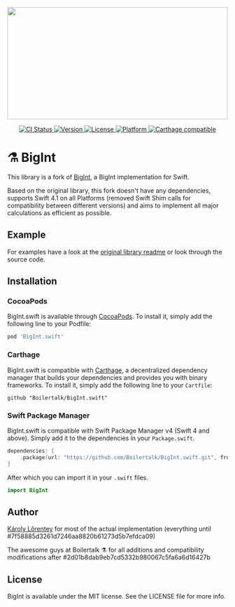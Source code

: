 <a href="https://github.com/Boilertalk/BigInt.swift">
  <img src="https://storage.googleapis.com/boilertalk/logo.svg" width="100%" height="256">
</a>

<p align="center">
  <a href="https://travis-ci.org/Boilertalk/BigInt.swift">
    <img src="http://img.shields.io/travis/Boilertalk/BigInt.swift.svg?style=flat" alt="CI Status">
  </a>
  <a href="http://cocoapods.org/pods/BigInt.swift">
    <img src="https://img.shields.io/cocoapods/v/BigInt.swift.svg?style=flat" alt="Version">
  </a>
  <a href="http://cocoapods.org/pods/BigInt.swift">
    <img src="https://img.shields.io/cocoapods/l/BigInt.swift.svg?style=flat" alt="License">
  </a>
  <a href="http://cocoapods.org/pods/BigInt.swift">
    <img src="https://img.shields.io/cocoapods/p/BigInt.swift.svg?style=flat" alt="Platform">
  </a>
  <a href="https://github.com/Carthage/Carthage">
    <img src="https://img.shields.io/badge/Carthage-compatible-4BC51D.svg?style=flat" alt="Carthage compatible">
  </a>
</p>

# :alembic: BigInt

This library is a fork of [BigInt](https://github.com/attaswift/BigInt), a BigInt implementation for Swift.

Based on the original library, this fork doesn't have any dependencies, supports Swift 4.1 on all Platforms
(removed Swift Shim calls for compatibility between different versions) and aims to implement all major
calculations as efficient as possible.

## Example

For examples have a look at the [original library readme](https://github.com/attaswift/BigInt) or look
through the source code.

## Installation

### CocoaPods

BigInt.swift is available through [CocoaPods](http://cocoapods.org). To install
it, simply add the following line to your Podfile:

```ruby
pod 'BigInt.swift'
```

### Carthage

BigInt.swift is compatible with [Carthage](https://github.com/Carthage/Carthage), a decentralized dependency manager that builds your dependencies and provides you with binary frameworks. To install it, simply add the following line to your `Cartfile`:

```
github "Boilertalk/BigInt.swift"
```

### Swift Package Manager

BigInt.swift is compatible with Swift Package Manager v4 (Swift 4 and above). Simply add it to the dependencies in your `Package.swift`.

```Swift
dependencies: [
    .package(url: "https://github.com/Boilertalk/BigInt.swift.git", from: "1.0.0")
]
```

After which you can import it in your `.swift` files.

```Swift
import BigInt
```

## Author

[Károly Lőrentey](https://github.com/lorentey) for most of the actual implementation (everything until #7f58885d3261d7246aa8820b61273d5b7efdca09)

The awesome guys at Boilertalk :alembic: for all additions and compatibility modifications after #2d01b8dab9eb7cd5332b980067c5fa6a6d16427b

## License

BigInt is available under the MIT license. See the LICENSE file for more info.
